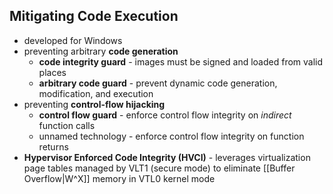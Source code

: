 ## Mitigating Code Execution
- developed for Windows
- preventing arbitrary **code generation**
	- **code integrity guard** - images must be signed and loaded from valid places
	- **arbitrary code guard** - prevent dynamic code generation, modification, and execution
- preventing **control-flow hijacking**
	- **control flow guard** - enforce control flow integrity on *indirect* function calls
	- unnamed technology - enforce control flow integrity on function returns
- **Hypervisor Enforced Code Integrity (HVCI)** - leverages virtualization page tables managed by VLT1 (secure mode) to eliminate [[Buffer Overflow|W^X]] memory in VTL0 kernel mode